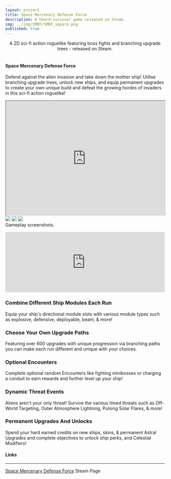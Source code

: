 ```yaml
---
layout: project
title: Space Mercenary Defense Force
description: A hoard-survivor game released on Steam.
img: ../img/SMDF/SMDF_square.png 
published: true
---
```


<center>A 2D sci-fi action roguelike featuring boss fights and branching upgrade trees - released on Steam.</center><br/>

#### Space Mercenary Defense Force
Defend against the alien invasion and take down the mother ship! Utilise branching upgrade trees, unlock new ships, and equip permanent upgrades to create your own unique build and defeat the growing hordes of invaders in this sci-fi action roguelike!

<div class="owl-carousel owl-theme">
<iframe src="https://www.youtube.com/embed/86VvIaYOfPI" width = "700" height="361" style="max-width:100%" data-external="1"></iframe>
<a href="{{ site.baseurl }}/img/SMDF/minibossCharger.png" target="_blank"><img src="{{ site.baseurl }}/img/SMDF/minibossCharger.png" /></a>
<a href="{{ site.baseurl }}/img/SMDF/Saucer Boss with HP bar.png" target="_blank"><img src="{{ site.baseurl }}/img/SMDF/Saucer Boss with HP bar.png" /></a>
<a href="{{ site.baseurl }}/img/SMDF/Outer Atmosphere Lightning Event.png" target="_blank"><img src="{{ site.baseurl }}/img/SMDF/Outer Atmosphere Lightning Event.png" /></a>
</div>

<div class="col three caption">
	Gameplay screenshots.
</div>

<p align="center"><iframe src="https://store.steampowered.com/widget/2220320/" frameborder="0" width="646" height="190" style="max-width:100%" data-external="1"></iframe>

<h3>Combine Different Ship Modules Each Run</h3>
Equip your ship's directional module slots with various module types such as explosive, defensive, deployable, beam, & more!

<h3>Choose Your Own Upgrade Paths</h3>
Featuring over 600 upgrades with unique progression via branching paths you can make each run different and unique with your choices.

<h3>Optional Encounters</h3>
Complete optional random Encounters like fighting minibosses or charging a conduit to earn rewards and further level up your ship!

<h3>Dynamic Threat Events</h3>
Aliens aren't your only threat! Survive the various timed threats such as Off-World Targeting, Outer Atmosphere Lightning, Pulsing Solar Flares, & more!

<h3>Permanent Upgrades And Unlocks</h3>
Spend your hard earned credits on new ships, skins, & permanent Astral Upgrades and complete objectives to unlock ship perks, and Celestial Modifiers!
<br/>

#### Links
----
[Space Mercenary Defense Force][SMDFSteamPage] Steam Page

[SMDFSteamPage]: https://store.steampowered.com/app/2220320/Space_Mercenary_Defense_Force/
